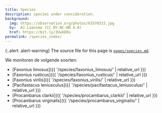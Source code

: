 ```yaml
---
title: Species
description: species under consideration.
background:
  img: https://observation.org/photos/63570315.jpg
  by:  AJ Laansma (CC BY-NC-ND 4.0)
  href: https://bit.ly/3UwkD8u
permalink: /species_index/
---
```


{:.alert .alert-warning}
The source file for this page is [`pages/species.md`](https://github.com/inbo/craywatch/blob/main/pages/species.md?plain=1).

We monitoren de volgende soorten:

- [Faxonius limosus]({{ '/species/faxonius_limosus/' | relative_url }})
- [Faxonius rusticus]({{ '/species/faxonius_rusticus/' | relative_url }})
- [Faxonius virilis]({{ '/species/faxonius_virilis/' | relative_url }})
- [Pacifastacus leniusculus]({{ '/species/pacifastacus_leniusculus/' | relative_url }})
- [Procambarus clarkii]({{ '/species/procambarus_clarkii/' | relative_url }})
- [Procambarus virginalis]({{ '/species/procambarus_virginalis/' | relative_url }})
